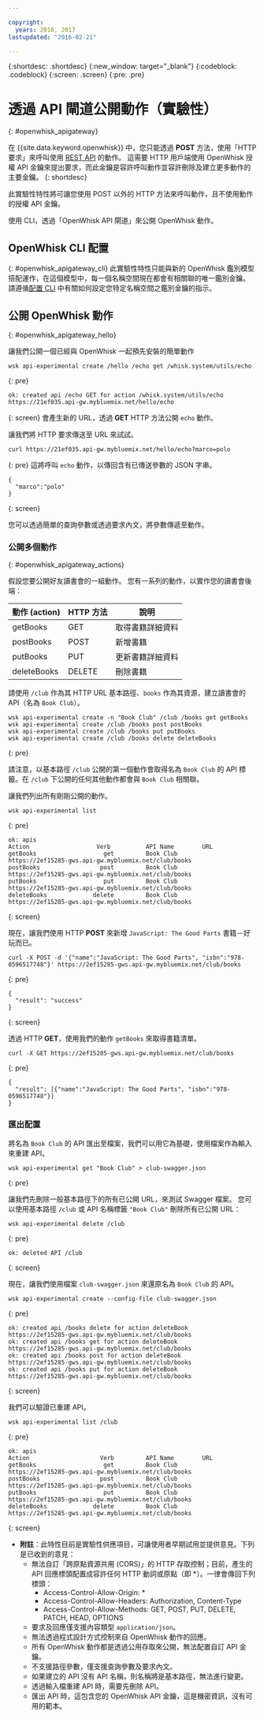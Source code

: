 ```yaml
---

copyright:
  years: 2016, 2017
lastupdated: "2016-02-21"

---
```


{:shortdesc: .shortdesc}
{:new_window: target="_blank"}
{:codeblock: .codeblock}
{:screen: .screen}
{:pre: .pre}

# 透過 API 閘道公開動作（實驗性）
{: #openwhisk_apigateway}

在 {{site.data.keyword.openwhisk}} 中，您只能透過 **POST** 方法，使用「HTTP 要求」來呼叫使用 [REST API](./openwhisk_reference.html#openwhisk_ref_restapi) 的動作。
這需要 HTTP 用戶端使用 OpenWhisk 授權 API 金鑰來提出要求，而此金鑰是容許呼叫動作並容許刪除及建立更多動作的主要金鑰。
{: shortdesc}

此實驗性特性將可讓您使用 POST 以外的 HTTP 方法來呼叫動作，且不使用動作的授權 API 金鑰。

使用 CLI，透過「OpenWhisk API 閘道」來公開 OpenWhisk 動作。 

## OpenWhisk CLI 配置
{: #openwhisk_apigateway_cli}
此實驗性特性只能與新的 OpenWhisk 鑑別模型搭配運作，在這個模型中，每一個名稱空間現在都會有相關聯的唯一鑑別金鑰。
請遵循[配置 CLI](https://console.ng.bluemix.net/openwhisk/cli) 中有關如何設定您特定名稱空間之鑑別金鑰的指示。

## 公開 OpenWhisk 動作
{: #openwhisk_apigateway_hello}

讓我們公開一個已經與 OpenWhisk 一起預先安裝的簡單動作

```
wsk api-experimental create /hello /echo get /whisk.system/utils/echo
```
{: pre}
```
ok: created api /echo GET for action /whisk.system/utils/echo
https://21ef035.api-gw.mybluemix.net/hello/echo
```
{: screen}
會產生新的 URL，透過 **GET** HTTP 方法公開 `echo` 動作。

讓我們將 HTTP 要求傳送至 URL 來試試。
```
curl https://21ef035.api-gw.mybluemix.net/hello/echo?marco=polo
```
{: pre}
這將呼叫 `echo` 動作，以傳回含有已傳送參數的 JSON 字串。
```
{
  "marco":"polo"
}
```
{: screen}

您可以透過簡單的查詢參數或透過要求內文，將參數傳遞至動作。

### 公開多個動作
{: #openwhisk_apigateway_actions}

假設您要公開好友讀書會的一組動作。
您有一系列的動作，以實作您的讀書會後端：

| 動作 (action) | HTTP 方法 | 說明 |
| ----------- | ----------- | ------------ |
| getBooks    | GET | 取得書籍詳細資料  |
| postBooks   | POST | 新增書籍 |
| putBooks    | PUT | 更新書籍詳細資料 |
| deleteBooks | DELETE | 刪除書籍 |

請使用 `/club` 作為其 HTTP URL 基本路徑、`books` 作為其資源，建立讀書會的 API（名為 `Book Club`）。
```
wsk api-experimental create -n "Book Club" /club /books get getBooks
wsk api-experimental create /club /books post postBooks
wsk api-experimental create /club /books put putBooks
wsk api-experimental create /club /books delete deleteBooks
```
{: pre}

請注意，以基本路徑 `/club` 公開的第一個動作會取得名為 `Book Club` 的 API 標籤。在 `/club` 下公開的任何其他動作都會與 `Book Club` 相關聯。

讓我們列出所有剛剛公開的動作。

```
wsk api-experimental list
```
{: pre}
```
ok: apis
Action                   Verb          API Name        URL
getBooks                   get         Book Club       https://2ef15285-gws.api-gw.mybluemix.net/club/books
postBooks                 post         Book Club       https://2ef15285-gws.api-gw.mybluemix.net/club/books
putBooks                   put         Book Club       https://2ef15285-gws.api-gw.mybluemix.net/club/books
deleteBooks             delete         Book Club       https://2ef15285-gws.api-gw.mybluemix.net/club/books
```
{: screen}

現在，讓我們使用 HTTP **POST** 來新增 `JavaScript: The Good Parts` 書籍－好玩而已。
```
curl -X POST -d '{"name":"JavaScript: The Good Parts", "isbn":"978-0596517748"}' https://2ef15285-gws.api-gw.mybluemix.net/club/books
```
{: pre}
```
{
  "result": "success"
}
```
{: screen}

透過 HTTP **GET**，使用我們的動作 `getBooks` 來取得書籍清單。
```
curl -X GET https://2ef15285-gws.api-gw.mybluemix.net/club/books
```
{: pre}
```
{
  "result": [{"name":"JavaScript: The Good Parts", "isbn":"978-0596517748"}]
}
```

### 匯出配置
將名為 `Book Club` 的 API 匯出至檔案，我們可以用它為基礎，使用檔案作為輸入來重建 API。 
```
wsk api-experimental get "Book Club" > club-swagger.json
```
{: pre}

讓我們先刪除一般基本路徑下的所有已公開 URL，來測試 Swagger 檔案。
您可以使用基本路徑 `/club` 或 API 名稱標籤 `"Book Club"` 刪除所有已公開 URL：
```
wsk api-experimental delete /club
```
{: pre}
```
ok: deleted API /club
```
{: screen}

現在，讓我們使用檔案 `club-swagger.json` 來還原名為 `Book Club` 的 API。
```
wsk api-experimental create --config-file club-swagger.json
```
{: pre}
```
ok: created api /books delete for action deleteBook
https://2ef15285-gws.api-gw.mybluemix.net/club/books
ok: created api /books get for action deleteBook
https://2ef15285-gws.api-gw.mybluemix.net/club/books
ok: created api /books post for action deleteBook
https://2ef15285-gws.api-gw.mybluemix.net/club/books
ok: created api /books put for action deleteBook
https://2ef15285-gws.api-gw.mybluemix.net/club/books
```
{: screen}

我們可以驗證已重建 API。
```
wsk api-experimental list /club
```
{: pre}
```
ok: apis
Action                    Verb         API Name        URL
getBooks                   get         Book Club       https://2ef15285-gws.api-gw.mybluemix.net/club/books
postBooks                 post         Book Club       https://2ef15285-gws.api-gw.mybluemix.net/club/books
putBooks                   put         Book Club       https://2ef15285-gws.api-gw.mybluemix.net/club/books
deleteBooks             delete         Book Club       https://2ef15285-gws.api-gw.mybluemix.net/club/books
```
{: screen}

- **附註**：此特性目前是實驗性供應項目，可讓使用者早期試用並提供意見。下列是已收到的意見：
  - 無法自訂「跨原點資源共用 (CORS)」的 HTTP 存取控制；目前，產生的 API 回應標頭配置成容許任何 HTTP 動詞或原點（即 *）。一律會傳回下列標頭：
    - Access-Control-Allow-Origin: *
    - Access-Control-Allow-Headers: Authorization, Content-Type
    - Access-Control-Allow-Methods: GET, POST, PUT, DELETE, PATCH, HEAD, OPTIONS
  - 要求及回應僅支援內容類型 `application/json`。
  - 無法透過程式設計方式控制來自 OpenWhisk 動作的回應。
  - 所有 OpenWhisk 動作都是透過公用存取來公開，無法配置自訂 API 金鑰。
  - 不支援路徑參數，僅支援查詢參數及要求內文。
  - 如果建立的 API 沒有 API 名稱，則名稱將是基本路徑，無法進行變更。
  - 透過輸入檔重建 API 時，需要先刪除 API。
  - 匯出 API 時，這包含您的 OpenWhisk API 金鑰，這是機密資訊，沒有可用的範本。
